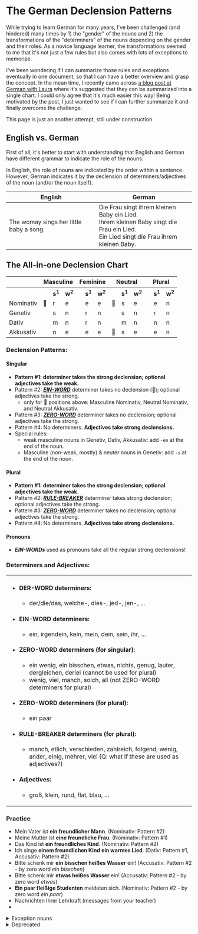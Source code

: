 # The German Declension Patterns

While trying to learn German for many years, I've been challenged (and hindered) many times by 1) the "gender" of the nouns and 2) the transformations of the "determiners" of the nouns depending on the gender and their roles. As a novice language learner, the transformations seemed to me that it's not just a few rules but also comes with lots of exceptions to memorize. 

I've been wondering if I can summarize those rules and exceptions eventually in one document, so that I can have a better overview and grasp the concept. In the mean time, I recently came across [a blog post at German with Laura](https://germanwithlaura.com/declension/#all-in-one-declensions-chart) where it's suggested that they can be summarized into a single chart. I could only agree that it's much easier this way! Being motivated by the post, I just wanted to see if I can further summarize it and finally overcome the challenge. 

This page is just an another attempt, still under construction.

## English vs. German

First of all, it's better to start with understanding that English and German have different grammar to indicate the role of the nouns.

In English, the role of nouns are indicated by the order within a sentence.
However, German indicates it by the declension of determiners/adjectives of the noun (and/or the noun itself). 

| English | German |
| -- | -- |
| The womay sings her little baby a song. | Die Frau singt ihrem kleinen Baby ein Lied. <br> Ihrem kleinen Baby singt die Frau ein Lied. <br> Ein Lied singt die Frau ihrem kleinen Baby. |
  
## The All-in-one Declension Chart


<table>
  <tr><th></th>         <th colspan=3>Masculine</th>                          <th colspan=3>Feminine</th>   <th colspan=3>Neutral</th>    <th colspan=3>Plural</th>     </tr>
  <tr>
    <th></th>         
    <th></th><th>s<sup>1</sup></th><th>w<sup>2</sup></th> 
    <th></th><th>s<sup>1</sup></th><th>w<sup>2</sup></th> 
    <th></th><th>s<sup>1</sup></th><th>w<sup>2</sup></th> 
    <th></th><th>s<sup>1</sup></th><th>w<sup>2</sup></th> 
  </tr>
  <tr>
    <td>Nominativ</td> 
    <td>🚫</td><td>r</td><td>e</td> 
    <td></td><td>e</td><td>e</td> 
    <td>🚫</td><td>s</td><td>e</td> 
    <td></td><td>e</td><td>n</td> 
  </tr>
  <tr>
    <td>Genetiv  </td> 
    <td></td><td>s</td><td>n</td>   
    <td></td><td>r</td><td>n</td> 
    <td></td><td>s</td><td>n</td> 
    <td></td><td>r</td><td>n</td> 
  </tr>
  <tr>
    <td>Dativ    </td> 
    <td></td><td>m</td><td>n</td>   
    <td></td><td>r</td><td>n</td> 
    <td></td><td>m</td><td>n</td> 
    <td></td><td>n</td><td>n</td> 
  </tr>
  <tr>
    <td>Akkusativ</td> 
    <td></td><td>n</td><td>e</td>   
    <td></td><td>e</td><td>e</td> 
    <td>🚫</td><td>s</td><td>e</td> 
    <td></td><td>e</td><td>n</td> 
  </tr>
</table>

### Declension Patterns:

#### Singular
- **Pattern #1: determiner takes the strong declension; optional adjectives take the weak.**
- Pattern #2: [**_EIN-WORD_**](#ein-word-determiners) determiner takes no declension (🚫); optional adjectives take the strong.
  - only for 🚫 positions above: Masculine Nominativ, Neutral Nominativ, and Neutral Akkusativ.
- Pattern #3: [**_ZERO-WORD_**](#zero-word-determiners-for-singular) determiner takes no declension; optional adjectives take the strong.
- Pattern #4: No determiners. **Adjectives take strong declensions.**
- Special rules:
  - weak masculine nouns in Genetiv, Dativ, Akkusativ: add `-en` at the end of the noun.
  - Masculine (non-weak, mostly) & neuter nouns in Genetiv: add `-s` at the end of the noun.

#### Plural
- **Pattern #1: determiner takes the strong declension; optional adjectives take the weak.**
- Pattern #2: [**_RULE-BREAKER_**](#rule-breaker-determiners-for-plural) determiner takes strong declension; optional adjectives take the strong.
- Pattern #3: [**_ZERO-WORD_**](#zero-word-determiners-for-plural) determiner takes no declension; optional adjectives take the strong.
- Pattern #4: No determiners. **Adjectives take strong declensions.**

#### Pronouns
- **_EIN-WORDs_** used as pronouns take all the regular strong declensions!

### Determiners and Adjectives:
<table>
<td>

- #### DER-WORD determiners:
  - der/die/das, welche-, dies-, jed-, jen-, ...
- #### EIN-WORD determiners:
  - ein, irgendein, kein, mein, dein, sein, ihr, ... 
- #### ZERO-WORD determiners (for singular):
  - ein wenig, ein bisschen, etwas, nichts, genug, lauter, dergleichen, derlei (cannot be used for plural)
  - wenig, viel, manch, solch, all (not ZERO-WORD determiners for plural)
- #### ZERO-WORD determiners (for plural):
  - ein paar
- #### RULE-BREAKER determiners (for plural):
  - manch, etlich, verschieden, zahlreich, folgend, wenig, ander, einig, mehrer, viel (Q: what if these are used as adjectives?)
- #### Adjectives:
  - groß, klein, rund, flat, blau, ...
</td>
</table>

### Practice
- Mein Vater ist **ein freundlicher Mann**. (Nominativ: Pattern #2)
- Meine Mutter ist **eine freundliche Frau**. (Nominativ: Pattern #1)
- Das Kind ist **ein freundliches Kind**. (Nominativ: Pattern #2)
- Ich singe **einem freundlichen Kind** **ein warmes Lied**. (Dativ: Pattern #1, Accusativ: Pattern #2)
- Bitte schenk mir **ein bisschen heißes Wasser** ein! (Accusativ: Pattern #2 - by zero word _ein bisschen_)
- Bitte schenk mir **etwas heißes Wasser** ein! (Accusativ: Pattern #2 - by zero word _etwas_)
- **Ein paar fleißige Studenten** meldeten sich. (Nominativ: Pattern #2 - by zero word _ein paar_)
- Nachrichten Ihrer Lehrkraft (messages from your teacher)
- 

<details>
  <summary>Exception nouns</summary>

| Nominativ | Genetiv | Dativ | Accusativ |
| -- | -- | -- | -- |
| der Bauer | des Bauern | dem Bauern | den Bauern |
| der Affe | des Affen | dem Affen | den Affen |
| der Löwe | des Löwen | dem Löwen | den Löwen |
| der Experte | des Experten | | | 
| der Junge | des | |
| der Kunde | des | | 
| der Nachbar | des | | 
| der Russe | des | | 
| der Jude | des | | 
| der Monarch | des | | 
| der Komponist | des | | 
| der Astronom | des | | 
| der Mensch | des | | 
| der Bär | des | | 
| der Christ | des | | 
| der Herr | des | | 
| der Elefant | des | | 
| der Bauer | des | | 
| der Held | des | | 

</details>

<details>
<summary>Deprecated</summary>

### Types of Declensions:
- **Strong declensions** better indicate the gender/case of the noun because they are most varied.
- **Weak declensions** do not indicate the gender/case of the noun because they have almost no variation

### Basic Principles:
- Determiners and aejectives don't mix - once determiners take a spot, any adjectives that follow must be in the next spot.
- Whatever type of word comes first, it takes the **strong declension**. Then, any adjectives that follow must take the **weak declension**. (Pattern #1)
- Ein-word determiners in the 3 exception spots or zero-words take **no declension**. Then, any adjectives that follow must take the **strong declension**! (Pattern #2)

### Special Situations:
- ALL plural nouns in dativ: add `-n` to the end of them unless the plural form is -s.
  - e.g. den Kindern, den Wagen, den Autos.
- Weak masculine nouns in accusativ, dativ, genetiv: add `-en` at the end of them (ignored in colloquial German).
  - e.g. der Student / den Studenten / dem Studenten / des Studenten.
- Masculine (non-weak, mostly) & neuter nouns in Genetiv: add `-s` at the end of them.
  - e.g. des Vaters, des Kindes.
- If using a zero word (i.e. that takes no declension), any following adjectives take strong declensions.
  - Strictly zero-words (with singular nouns): ein bisschen, ein wenig, etwas, nichts, genug, lauter, dergleichen, derlei
  - Strictly zero-words (with plural nouns): ein paar
  - Zero-words with singular nouns / Determiners with plural nouns: wenig, viel, manch, solch, all
    - **Mit wenig [öder](https://dict.naver.com/dekodict/#/entry/deko/cf096c169fc44f9898f6f1f0f2d0c9c5) Arbeit** kannst du ... (Zero-word - Akku/Dativ: Pattern #2)
    - **Wenige Arbeiter** werden gebraucht. (Plural Determiner - Nominativ: Pattern #1)
    - **Viel flauschiger Schnee** liegt auf dem Dach. (Zero-word - Nominativ: Pattern #2)
    - **Viele Schneestürme** werden übers Wochenende erwartet. (Plural Determiner - Nominativ: Pattern #1)
    - **Solch ein Fehler** wird nicht wieder vorkommen. (Zero-word followed by an ein-word - Nominativ: Pattern #2)
    - **Solche Fehler mache** ich immer wieder! (Plural Determiner - Akkusativ: Pattern #1)

### Key Takeaways:
- By declensions one can tell the case of the nouns.
- By telling the nouns one can tell the role of the nouns: Nominativ, Akkusativ, Dativ, Genetiv.
  - In English, the role of the nouns can be told by the order of the nouns.
  - Nominativ: Subject
  - Akkusativ: Direct object
  - Dativ: Indirect object
  - Genetiv: Possessive

</details>


